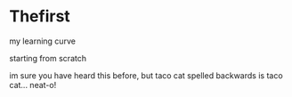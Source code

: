 # Thefirst
my learning curve

starting from scratch

im sure you have heard this before, but taco cat spelled backwards is taco cat... neat-o!
